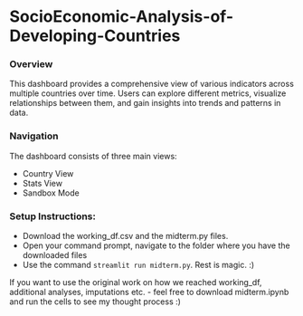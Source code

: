 # SocioEconomic-Analysis-of-Developing-Countries

### Overview
This dashboard provides a comprehensive view of various indicators across multiple countries over time. Users can explore different metrics, visualize relationships between them, and gain insights into trends and patterns in data.

### Navigation
The dashboard consists of three main views:

* Country View
* Stats View
* Sandbox Mode

### Setup Instructions:

* Download the working_df.csv and the midterm.py files.
* Open your command prompt, navigate to the folder where you have the downloaded files
* Use the command `streamlit run midterm.py`. Rest is magic. :)


If you want to use the original work on how we reached working_df, additional analyses, imputations etc. - feel free to download midterm.ipynb and run the cells to see my thought process :) 
